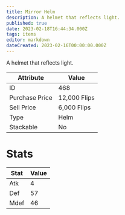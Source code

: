 ```yaml
---
title: Mirror Helm
description: A helmet that reflects light.
published: true
date: 2023-02-18T16:44:34.000Z
tags: items
editor: markdown
dateCreated: 2023-02-16T00:00:00.000Z
---
```


A helmet that reflects light.

|Attribute|Value|
|-|-|
|ID|468|
|Purchase Price|12,000 Flips|
|Sell Price|6,000 Flips|
|Type|Helm|
|Stackable|No|

# Stats
|Stat|Value|
|-|-|
|Atk|4|
|Def|57|
|Mdef|46|
